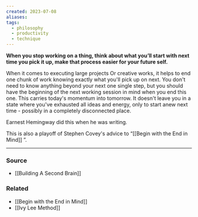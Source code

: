 ```yaml
---
created: 2023-07-08
aliases: 
tags:
  - philosophy
  - productivity
  - technique
---
```

**When you stop working on a thing, think about what you’ll start with next time you pick it up, make that process easier for your future self.**

When it comes to executing large projects Or creative works, it helps to end one chunk of work knowing exactly what you'll pick up on next. You don't need to know anything beyond your next one single step, but you should have the beginning of the next working session in mind when you end this one. This carries  today's momentum into tomorrow. It doesn't leave you in a state where you've exhausted all ideas and energy, only to start anew next time - possibly in a completely disconnected place. 

Earnest Hemingway did this when he was writing.

This is also a playoff of Stephen Covey's advice to “[[Begin with the End in Mind]] ”.

****
### Source
- [[Building A Second Brain]]

### Related
- [[Begin with the End in Mind]]
- [[Ivy Lee Method]]